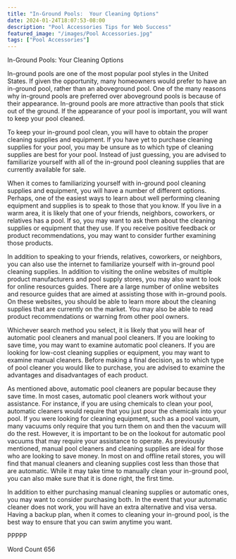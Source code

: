 ```yaml
---
title: "In-Ground Pools:  Your Cleaning Options"
date: 2024-01-24T18:07:53-08:00
description: "Pool Accessories Tips for Web Success"
featured_image: "/images/Pool Accessories.jpg"
tags: ["Pool Accessories"]
---
```


In-Ground Pools:  Your Cleaning Options

In-ground pools are one of the most popular pool styles in the United States.  If given the opportunity, many homeowners would prefer to have an in-ground pool, rather than an aboveground pool. One of the many reasons why in-ground pools are preferred over aboveground pools is because of their appearance. In-ground pools are more attractive than pools that stick out of the ground.  If the appearance of your pool is important, you will want to keep your pool cleaned. 

To keep your in-ground pool clean, you will have to obtain the proper cleaning supplies and equipment.  If you have yet to purchase cleaning supplies for your pool, you may be unsure as to which type of cleaning supplies are best for your pool. Instead of just guessing, you are advised to familiarize yourself with all of the in-ground pool cleaning supplies that are currently available for sale.

When it comes to familiarizing yourself with in-ground pool cleaning supplies and equipment, you will have a number of different options.  Perhaps, one of the easiest ways to learn about well performing cleaning equipment and supplies is to speak to those that you know.  If you live in a warm area, it is likely that one of your friends, neighbors, coworkers, or relatives has a pool. If so, you may want to ask them about the cleaning supplies or equipment that they use. If you receive positive feedback or product recommendations, you may want to consider further examining those products.

In addition to speaking to your friends, relatives, coworkers, or neighbors, you can also use the internet to familiarize yourself with in-ground pool cleaning supplies. In addition to visiting the online websites of multiple product manufacturers and pool supply stores, you may also want to look for online resources guides. There are a large number of online websites and resource guides that are aimed at assisting those with in-ground pools.  On these websites, you should be able to learn more about the cleaning supplies that are currently on the market. You may also be able to read product recommendations or warning from other pool owners.

Whichever search method you select, it is likely that you will hear of automatic pool cleaners and manual pool cleaners.  If you are looking to save time, you may want to examine automatic pool cleaners.  If you are looking for low-cost cleaning supplies or equipment, you may want to examine manual cleaners.  Before making a final decision, as to which type of pool cleaner you would like to purchase, you are advised to examine the advantages and disadvantages of each product.

As mentioned above, automatic pool cleaners are popular because they save time.  In most cases, automatic pool cleaners work without your assistance.  For instance, if you are using chemicals to clean your pool, automatic cleaners would require that you just pour the chemicals into your pool. If you were looking for cleaning equipment, such as a pool vacuum, many vacuums only require that you turn them on and then the vacuum will do the rest.  However, it is important to be on the lookout for automatic pool vacuums that may require your assistance to operate.
As previously mentioned, manual pool cleaners and cleaning supplies are ideal for those who are looking to save money. In most on and offline retail stores, you will find that manual cleaners and cleaning supplies cost less than those that are automatic. While it may take time to manually clean your in-ground pool, you can also make sure that it is done right, the first time.  

In addition to either purchasing manual cleaning supplies or automatic ones, you may want to consider purchasing both. In the event that your automatic cleaner does not work, you will have an extra alternative and visa versa.  Having a backup plan, when it comes to cleaning your in-ground pool, is the best way to ensure that you can swim anytime you want.

PPPPP

Word Count 656

